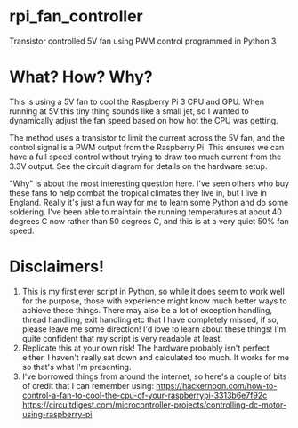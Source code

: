 # rpi_fan_controller
Transistor controlled 5V fan using PWM control programmed in Python 3

# What? How? Why?

  This is using a 5V fan to cool the Raspberry Pi 3 CPU and GPU. When running at 5V this tiny thing sounds like a small jet, so I wanted to dynamically adjust the fan speed based on how hot the CPU was getting.
  
  The method uses a transistor to limit the current across the 5V fan, and the control signal is a PWM output from the Raspberry Pi. This ensures we can have a full speed control without trying to draw too much current from the 3.3V output. See the circuit diagram for details on the hardware setup.
  
   "Why" is about the most interesting question here. I've seen others who buy these fans to help combat the tropical climates they live in, but I live in England. Really it's just a fun way for me to learn some Python and do some soldering. I've been able to maintain the running temperatures at about 40 degrees C now rather than 50 degrees C, and this is at a very quiet 50% fan speed.
   
   
# Disclaimers!
1. This is my first ever script in Python, so while it does seem to work well for the purpose, those with experience might know much better ways to achieve these things. There may also be a lot of exception handling, thread handling, exit handling etc that I have completely missed, if so, please leave me some direction! I'd love to learn about these things! I'm quite confident that my script is very readable at least.
2. Replicate this at your own risk! The hardware probably isn't perfect either, I haven't really sat down and calculated too much. It works for me so that's what I'm presenting.
3. I've borrowed things from around the internet, so here's a couple of bits of credit that I can remember using: https://hackernoon.com/how-to-control-a-fan-to-cool-the-cpu-of-your-raspberrypi-3313b6e7f92c https://circuitdigest.com/microcontroller-projects/controlling-dc-motor-using-raspberry-pi
